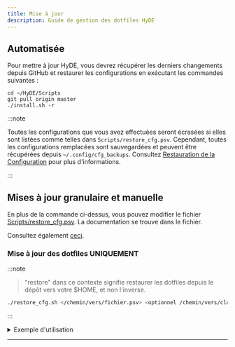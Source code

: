 ```yaml
---
title: Mise à jour
description: Guide de gestion des dotfiles HyDE
---
```


## Automatisée

Pour mettre à jour HyDE, vous devrez récupérer les derniers changements depuis GitHub et restaurer les configurations en exécutant les commandes suivantes :

```shell
cd ~/HyDE/Scripts
git pull origin master
./install.sh -r
```

:::note

Toutes les configurations que vous avez effectuées seront écrasées si elles sont listées comme telles dans `Scripts/restore_cfg.psv`.
Cependant, toutes les configurations remplacées sont sauvegardées et peuvent être récupérées depuis `~/.config/cfg_backups`.
Consultez [Restauration de la Configuration](/hyde/installation/restore/) pour plus d'informations.

:::

## Mises à jour granulaire et manuelle

En plus de la commande ci-dessus, vous pouvez modifier le fichier [Scripts/restore_cfg.psv](https://github.com/HyDE-Project/HyDE/blob/master/Scripts/restore_cfg.psv). La documentation se trouve dans le fichier.

Consultez également [ceci](../resources/restore.md).

### Mise à jour des dotfiles UNIQUEMENT

:::note

> "restore" dans ce contexte signifie restaurer les dotfiles depuis le dépôt vers votre $HOME, et non l'inverse.

```sh
./restore_cfg.sh </chemin/vers/fichier.psv> <optionnel /chemin/vers/clone/hyde>
```

:::

<details>
<summary>Exemple d'utilisation</summary>

```sh
cd ~/HyDE/Scripts
./restore_cfg.sh ./restore_cfg.psv
```

</details>

--- 